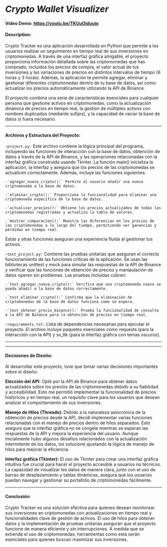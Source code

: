 # _Crypto Wallet Visualizer_
#### Video Demo:  https://youtu.be/TKUuOjduuio
#### Description:
Crypto Tracker es una aplicación desarrollada en Python que permite a los usuarios realizar un seguimiento en tiempo real de sus inversiones en criptomonedas. A través de una interfaz gráfica amigable, el proyecto proporciona información detallada sobre las criptomonedas que has comprado, incluidos los precios de compra, el valor actual de tus inversiones y las variaciones de precios en distintos intervalos de tiempo (6 horas y 3 horas). Además, la aplicación te permite agregar, eliminar y gestionar diferentes criptomonedas dentro de tu base de datos, así como actualizar los precios automáticamente utilizando la API de Binance.

El proyecto combina una serie de características esenciales para cualquier persona que gestione activos en criptomonedas, como la actualización dinámica de precios en tiempo real, la gestión de múltiples activos con nombres duplicados (mediante sufijos), y la capacidad de vaciar la base de datos si fuera necesario.

***
#### Archivos y Estructura del Proyecto:
-`project.py:` Este archivo contiene la lógica principal del programa, incluyendo las funciones de interacción con la base de datos, obtención de datos a través de la API de Binance, y las operaciones relacionadas con la interfaz gráfica construida usando Tkinter. La función main() inicializa la aplicación, la interfaz y asegura que los precios de las criptomonedas se actualicen correctamente. Además, incluye las funciones siguientes:

    -`agregar_nueva_cripto():` Permite al usuario añadir una nueva criptomoneda a la base de datos.

    -`eliminar_cripto():` Proporciona la funcionalidad para eliminar una criptomoneda específica de la base de datos.

    -`actualizar_precios():` Obtiene los precios actualizados de todas las criptomonedas registradas y actualiza la tabla de valores.

    -`mostrar_comparacion():` Muestra las diferencias en los precios de las criptomonedas a lo largo del tiempo, permitiendo ver ganancias y pérdidas en tiempo real.

Estas y otras funciones aseguran una experiencia fluida al gestionar tus activos.

-`test_project.py:` Contiene las pruebas unitarias que aseguran el correcto funcionamiento de las funciones críticas de la aplicación. Se usan las bibliotecas unittest y mock para simular las respuestas de la API de Binance y verificar que las funciones de obtención de precios y manipulación de datos operen sin problemas. Las pruebas incluidas cubren:

    -`test_agregar_nueva_cripto():` Verifica que una criptomoneda nueva se pueda añadir a la base de datos correctamente.

    -`test_eliminar_cripto():` Confirma que la eliminación de criptomonedas de la base de datos funciona como se espera.

    -`test_obtener_precio_binance():` Prueba la funcionalidad de consulta a la API de Binance para la obtención de precios en tiempo real.

-`requirements.txt:` Lista de dependencias necesarias para ejecutar el proyecto. El archivo incluye paquetes esenciales como requests (para la interacción con la API) y sv_ttk (para la interfaz gráfica con temas oscuros).
***

***
#### Decisiones de Diseño:
Al desarrollar este proyecto, tuve que tomar varias decisiones importantes sobre el diseño:

**Elección del API:** Opté por la API de Binance para obtener datos actualizados sobre los precios de las criptomonedas debido a su fiabilidad y accesibilidad. Esto me permitió implementar la funcionalidad de precios históricos y en tiempo real, un requisito clave para los usuarios que desean analizar el comportamiento de sus inversiones.

**Manejo de Hilos (Threads):** Debido a la naturaleza asincrónica de la obtención de precios desde la API, decidí implementar varias funciones relacionadas con el manejo de precios dentro de hilos separados. Esto asegura que la interfaz gráfica no se congele mientras se esperan las respuestas de la API y mejora la experiencia del usuario. Aunque inicialmente hubo algunos desafíos relacionados con la actualización intermitente de los datos, los solucioné ajustando la lógica de manejo de hilos para mejorar la eficiencia.

**Interfaz gráfica (Tkinter):** El uso de Tkinter para crear una interfaz gráfica intuitiva fue crucial para hacer el proyecto accesible a usuarios no técnicos. La capacidad de visualizar los datos de manera clara, junto con el uso de barras de desplazamiento y tablas dinámicas, asegura que los usuarios puedan navegar y gestionar su portafolio de criptomonedas fácilmente.
***

#### Conclusión:
Crypto Tracker es una solución efectiva para quienes desean monitorear sus inversiones en criptomonedas con actualizaciones en tiempo real y funcionalidades clave de gestión de activos. El uso de hilos para obtener datos y la implementación de pruebas unitarias aseguran que el proyecto funcione de manera eficiente y sin interrupciones. A medida que se extienda el uso de criptomonedas, herramientas como esta serán esenciales para quienes buscan maximizar sus inversiones.
